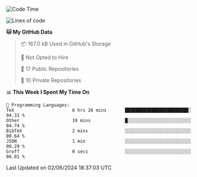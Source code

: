 <!--START_SECTION:waka-->
![Code Time](http://img.shields.io/badge/Code%20Time-924%20hrs%2019%20mins-blue)

![Lines of code](https://img.shields.io/badge/From%20Hello%20World%20I%27ve%20Written-211.3%20thousand%20lines%20of%20code-blue)

**🐱 My GitHub Data** 

> 📦 167.0 kB Used in GitHub's Storage 
 > 
> 🚫 Not Opted to Hire
 > 
> 📜 17 Public Repositories 
 > 
> 🔑 10 Private Repositories 
 > 
📊 **This Week I Spent My Time On** 

```text
💬 Programming Languages: 
TeX                      6 hrs 26 mins       ████████████████████████░   94.31 % 
Other                    19 mins             █░░░░░░░░░░░░░░░░░░░░░░░░   04.74 % 
BibTeX                   2 mins              ░░░░░░░░░░░░░░░░░░░░░░░░░   00.64 % 
JSON                     1 min               ░░░░░░░░░░░░░░░░░░░░░░░░░   00.29 % 
Groff                    0 secs              ░░░░░░░░░░░░░░░░░░░░░░░░░   00.01 % 
```


 Last Updated on 02/06/2024 18:37:03 UTC
<!--END_SECTION:waka-->
